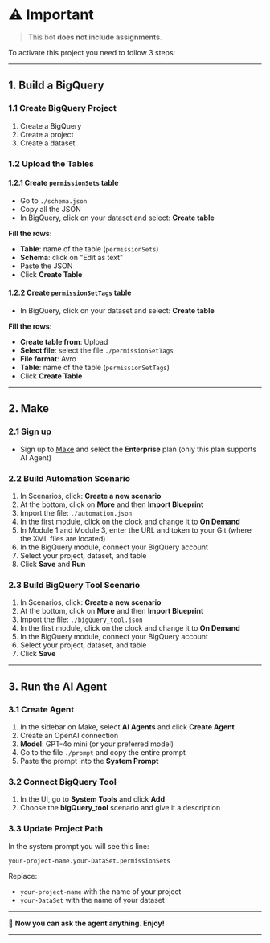 # ⚠️ Important

> This bot **does not include assignments**.

To activate this project you need to follow 3 steps:

---

## 1. **Build a BigQuery**

### 1.1 Create BigQuery Project

1. Create a BigQuery
2. Create a project
3. Create a dataset

### 1.2 Upload the Tables

#### 1.2.1 Create `permissionSets` table

* Go to `./schema.json`
* Copy all the JSON
* In BigQuery, click on your dataset and select: **Create table**

**Fill the rows:**

* **Table**: name of the table (`permissionSets`)
* **Schema**: click on "Edit as text"
* Paste the JSON
* Click **Create Table**

#### 1.2.2 Create `permissionSetTags` table

* In BigQuery, click on your dataset and select: **Create table**

**Fill the rows:**

* **Create table from**: Upload
* **Select file**: select the file `./permissionSetTags`
* **File format**: Avro
* **Table**: name of the table (`permissionSetTags`)
* Click **Create Table**

---

## 2. **Make**

### 2.1 Sign up

* Sign up to [Make](https://www.make.com/en/pricing) and select the **Enterprise** plan (only this plan supports AI Agent)

### 2.2 Build Automation Scenario

1. In Scenarios, click: **Create a new scenario**
2. At the bottom, click on **More** and then **Import Blueprint**
3. Import the file: `./automation.json`
4. In the first module, click on the clock and change it to **On Demand**
5. In Module 1 and Module 3, enter the URL and token to your Git (where the XML files are located)
6. In the BigQuery module, connect your BigQuery account
7. Select your project, dataset, and table
8. Click **Save** and **Run**

### 2.3 Build BigQuery Tool Scenario

1. In Scenarios, click: **Create a new scenario**
2. At the bottom, click on **More** and then **Import Blueprint**
3. Import the file: `./bigQuery_tool.json`
4. In the first module, click on the clock and change it to **On Demand**
5. In the BigQuery module, connect your BigQuery account
6. Select your project, dataset, and table
7. Click **Save**

---

## 3. **Run the AI Agent**

### 3.1 Create Agent

1. In the sidebar on Make, select **AI Agents** and click **Create Agent**
2. Create an OpenAI connection
3. **Model**: GPT-4o mini (or your preferred model)
4. Go to the file `./prompt` and copy the entire prompt
5. Paste the prompt into the **System Prompt**

### 3.2 Connect BigQuery Tool

1. In the UI, go to **System Tools** and click **Add**
2. Choose the **bigQuery\_tool** scenario and give it a description

### 3.3 Update Project Path

In the system prompt you will see this line:

```text
your-project-name.your-DataSet.permissionSets
```

Replace:

* `your-project-name` with the name of your project
* `your-DataSet` with the name of your dataset

---

🎉 **Now you can ask the agent anything. Enjoy!**

---